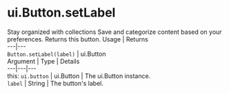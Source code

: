  
#  ui.Button.setLabel
Stay organized with collections  Save and categorize content based on your preferences. 
Returns this button.
Usage | Returns  
---|---  
`Button.setLabel(label)` | ui.Button  
Argument | Type | Details  
---|---|---  
this: `ui.button` | ui.Button | The ui.Button instance.  
`label` | String | The button's label.  
